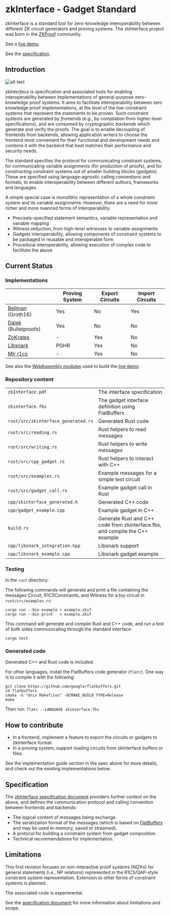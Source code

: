 # zkInterface - Gadget Standard

zkInterface is a standard tool for zero-knowledge interoperability between different ZK circuit generators and proving systems.
The zkInterface project was born in the [ZKProof](https://zkproof.org/) community.

See a [live demo](https://qed-it.github.io/zkinterface-wasm-demo/).

See the [specification](zkInterface.pdf).

## Introduction

<!-- Eran's intro and we can add the overview diagram from the paper. (fig. 1) -->
![alt text](https://qedit.s3.eu-central-1.amazonaws.com/pictures/zkinterface.png)

*zkInterface* is specification and associated tools for enabling interoperability between implementations of general-purpose zero-knowledge proof systems. It aims to facilitate interoperability between zero knowledge proof implementations, at the level of the low-constraint systems that represent the statements to be proven. Such constraint systems are generated by _frontends_ (e.g., by compilation from higher-level specifications), and are consumed by cryptographic _backends_ which generate and verify the proofs. The goal is to enable decoupling of frontends from backends, allowing application writers to choose the frontend most convenient for their functional and development needs and combine it with the backend that best matches their performance and security needs.

The standard specifies the protocol for communicating constraint systems, for communicating variable assignments (for production of proofs), and for constructing constraint systems out of smaller building blocks (_gadgets_). These are specified using language-agnostic calling conventions and formats, to enable interoperability between different authors, frameworks and languages.

A simple special case is monolithic representation of a whole constraint system and its variable assignments. However, there are a need for more richer and more nuanced forms of interoperability:

* Precisely-specified statement semantics, variable representation and variable mapping
* Witness reduction, from high-level witnesses to variable assignments
* Gadgets interoperability, allowing components of constraint systems to be packaged in reusable and interoperable form
* Procedural interoperability, allowing execution of complex code to facilitate the above

## Current Status

<!-- What we have done, what we supports, and add the table that we have under Implementations -->

### Implementations

|                                                           | Proving System | Export Circuits | Import Circuits |
| --------------------------------------------------------- | -------------- | --------------- | --------------- |
| [Bellman](https://github.com/QED-it/zkinterface-bellman) (Groth16) | Yes            | No              | Yes             |
| [Dalek](https://github.com/QED-it/bulletproofs/blob/zkinterface/src/r1cs/zkinterface_backend.rs) (Bulletproofs) | Yes | No | No |
| [ZoKrates](https://github.com/QED-it/ZoKrates/blob/zkinterface/zokrates_core/src/proof_system/zkinterface.rs) | - | Yes | No |
| [Libsnark](https://github.com/QED-it/zkinterface/tree/master/cpp) | PGHR | Yes | No |
| [Mir r1cs](https://github.com/mir-protocol/r1cs-zkinterface) | - | Yes | No |

See also the [WebAssembly modules](https://github.com/QED-it/zkinterface-wasm/) used to build the [live demo](https://qed-it.github.io/zkinterface-wasm-demo/).

<!-- ## How to use it

*TODO: Discuss how different stakeholders will use this (frontend authors, backend authors, gadget authors, integrators) and what they should do.* -->

### Repository content

|                           |                             |
| ------------------------- | --------------------------- |
| `zkInterface.pdf`         | The interface specification |
| `zkinterface.fbs`         | The gadget interface definition using FlatBuffers |
| `rust/src/zkinterface_generated.rs` | Generated Rust code         |
| `rust/src/reading.rs`               | Rust helpers to read messages |
| `rust/src/writing.rs`               | Rust helpers to write messages |
| `rust/src/cpp_gadget.rs`            | Rust helpers to interact with C++ |
| `rust/src/examples.rs`              | Example messages for a simple test circuit |
| `rust/src/gadget_call.rs`           | Example gadget call in Rust |
| `cpp/zkinterface_generated.h`       | Generated C++ code          |
| `cpp/gadget_example.cpp`            | Example gadget in C++       |
| `build.rs`                | Generate Rust and C++ code from zkinterface.fbs, and compile the C++ example |
| `cpp/libsnark_integration.hpp` | Libsnark support            |
| `cpp/libsnark_example.cpp`     | Libsnark gadget example     |

### Testing

In the `rust` directory:

The following commands will generate and print a file containing the messages Circuit, R1CSConstraints, and Witness for a toy circuit in `rust/src/examples.rs`:

```
cargo run --bin example > example.zkif
cargo run --bin print   < example.zkif
```

This command will generate and compile Rust and C++ code, and run a test of both sides communicating through the standard interface:

`cargo test`

<!-- TODO: Clarify what this tests -->

### Generated code

Generated C++ and Rust code is included.

For other languages, install the FlatBuffers code generator (`flatc`).
One way is to compile it with the following:

```
git clone https://github.com/google/flatbuffers.git
cd flatbuffers
cmake -G "Unix Makefiles" -DCMAKE_BUILD_TYPE=Release
make
```

Then run:
`flatc --LANGUAGE zkinterface.fbs`

## How to contribute

<!-- define broad goals and some more specific goals -->

- In a frontend, implement a feature to export the circuits or gadgets to zkInterface format.
- In a proving system, support loading circuits from zkInterface buffers or files.

See the implementation guide section in the spec above for more details, and check out the existing implementations below.


## Specification

The [zkInterface specification document](zkInterface.pdf) providers further context on the above, and defines the communication protocol and calling convention between frontends and backends:

* The logical content of messages being exchange.
* The serialization format of the messages (which is based on [FlatBuffers](FlatBuffers) and may be used in-memory, saved or streamed).
* A protocol for building a constraint system from gadget composition.
* Technical recommendations for implementation.

## Limitations

This first revision focuses on non-interactive proof systems (NIZKs) for general statements (i.e., NP relations) represented in the R1CS/QAP-style constraint system representation. Extension to other forms of constraint systems is planned.

The associated code is experimental.

See the [specification document](zkInterface.pdf) for more information about limitations and scope.

